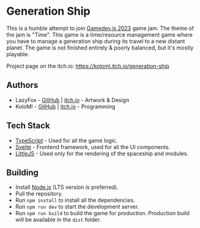 # Generation Ship

This is a humble attempt to join [Gamedev.js 2023](https://itch.io/jam/gamedevjs-2023) game jam. The theme of the jam is
"Time". This game is a time/resource management game where you have to manage a generation ship during its travel to a
new distant planet. The game is not finished entirely & poorly balanced, but it's mostly playable.

Project page on the itch.io: https://koloml.itch.io/generation-ship

## Authors

- LazyFox - [GitHub](https://github.com/nenefurka) | [itch.io](https://lazy-fox.itch.io/) - Artwork & Design
- KoloMl - [GitHub](https://github.com/koloml) | [itch.io](https://koloml.itch.io/) - Programming

## Tech Stack

- [TypeScript](https://www.typescriptlang.org/) - Used for all the game logic.
- [Svelte](https://svelte.dev/) - Frontend framework, used for all the UI components.
- [LittleJS](https://github.com/KilledByAPixel/LittleJS) - Used only for the rendering of the spaceship and modules.

## Building

- Install [Node.js](https://nodejs.org/en/) (LTS version is preferred).
- Pull the repository.
- Run `npm install` to install all the dependencies.
- Run `npm run dev` to start the development server.
- Run `npm run build` to build the game for production. Production build will be available in the `dist` folder.